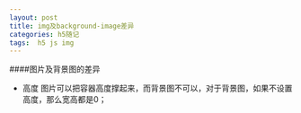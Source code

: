 ```yaml
---
layout: post
title: img及background-image差异
categories: h5随记
tags:  h5 js img
---
```

####图片及背景图的差异
* 高度
图片可以把容器高度撑起来，而背景图不可以，对于背景图，如果不设置高度，那么宽高都是0；